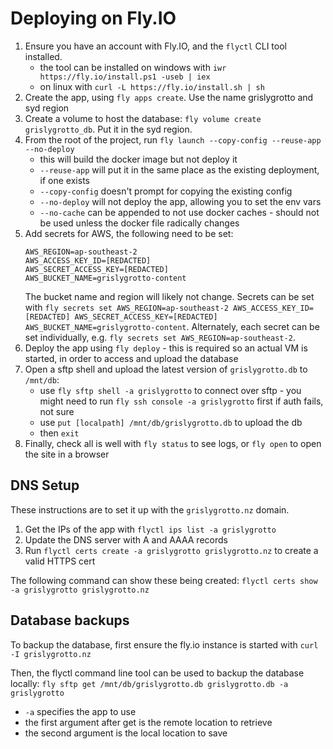# Deploying on Fly.IO

1. Ensure you have an account with Fly.IO, and the `flyctl` CLI tool installed.
    - the tool can be installed on windows with `iwr https://fly.io/install.ps1 -useb | iex`
    - on linux with `curl -L https://fly.io/install.sh | sh`
2. Create the app, using `fly apps create`. Use the name grislygrotto and syd region
3. Create a volume to host the database: `fly volume create grislygrotto_db`. Put it in the syd region.
4. From the root of the project, run `fly launch --copy-config --reuse-app --no-deploy`
    - this will build the docker image but not deploy it
    - `--reuse-app` will put it in the same place as the existing deployment, if one exists
    - `--copy-config` doesn't prompt for copying the existing config
    - `--no-deploy` will not deploy the app, allowing you to set the env vars
    - `--no-cache` can be appended to not use docker caches - should not be used unless the docker file radically changes
5. Add secrets for AWS, the following need to be set:
    ```
    AWS_REGION=ap-southeast-2
    AWS_ACCESS_KEY_ID=[REDACTED]
    AWS_SECRET_ACCESS_KEY=[REDACTED]
    AWS_BUCKET_NAME=grislygrotto-content
    ```
    The bucket name and region will likely not change.
    Secrets can be set with `fly secrets set AWS_REGION=ap-southeast-2 AWS_ACCESS_KEY_ID=[REDACTED] AWS_SECRET_ACCESS_KEY=[REDACTED] AWS_BUCKET_NAME=grislygrotto-content`.
    Alternately, each secret can be set individually, e.g. `fly secrets set AWS_REGION=ap-southeast-2`.
6. Deploy the app using `fly deploy` - this is required so an actual VM is started, in order to access and upload the database
7. Open a sftp shell and upload the latest version of `grislygrotto.db` to `/mnt/db`:
    - use `fly sftp shell -a grislygrotto` to connect over sftp - you might need to run `fly ssh console -a grislygrotto` first if auth fails, not sure
    - use `put [localpath] /mnt/db/grislygrotto.db` to upload the db
    - then `exit`
8. Finally, check all is well with `fly status` to see logs, or `fly open` to open the site in a browser

## DNS Setup

These instructions are to set it up with the `grislygrotto.nz` domain.

1. Get the IPs of the app with `flyctl ips list -a grislygrotto`
2. Update the DNS server with A and AAAA records
3. Run `flyctl certs create -a grislygrotto grislygrotto.nz` to create a valid HTTPS cert

The following command can show these being created: `flyctl certs show -a grislygrotto grislygrotto.nz`

## Database backups

To backup the database, first ensure the fly.io instance is started with `curl -I grislygrotto.nz`

Then, the flyctl command line tool can be used to backup the database locally: `fly sftp get /mnt/db/grislygrotto.db grislygrotto.db -a grislygrotto`

- `-a` specifies the app to use
- the first argument after get is the remote location to retrieve
- the second argument is the local location to save 